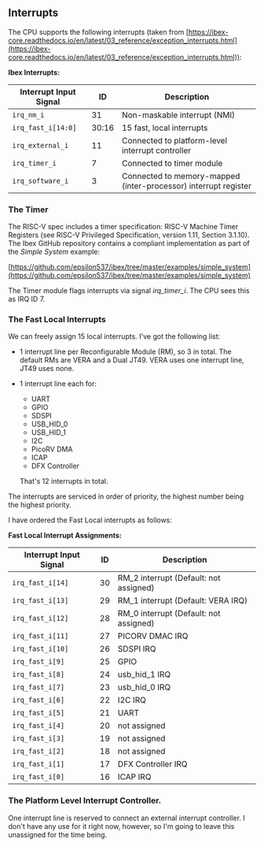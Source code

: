 Interrupts
----------

The CPU supports the following interrupts (taken from [https://ibex-core.readthedocs.io/en/latest/03_reference/exception_interrupts.html](https://ibex-core.readthedocs.io/en/latest/03_reference/exception_interrupts.html)):

**Ibex Interrupts:**

| Interrupt Input Signal  | ID    | Description                                      |
-------------------------|-------|--------------------------------------------------|
| ``irq_nm_i``            | 31    | Non-maskable interrupt (NMI)                     |
| ``irq_fast_i[14:0]``    | 30:16 | 15 fast, local interrupts                        |
| ``irq_external_i``      | 11    | Connected to platform-level interrupt controller |
| ``irq_timer_i``         | 7     | Connected to timer module                        |
| ``irq_software_i``      | 3     | Connected to memory-mapped (inter-processor) interrupt register    |

### The Timer

The RISC-V spec includes a timer specification: RISC-V Machine Timer Registers (see RISC-V Privileged Specification, version 1.11, Section 3.1.10). The Ibex GitHub repository contains a compliant implementation as part of the *Simple System* example:

[https://github.com/epsilon537/ibex/tree/master/examples/simple_system](https://github.com/epsilon537/ibex/tree/master/examples/simple_system)

The Timer module flags interrupts via signal *irq_timer_i*. The CPU sees this as IRQ ID 7.

### The Fast Local Interrupts

We can freely assign 15 local interrupts. I've got the following list:

- 1 interrupt line per Reconfigurable Module (RM), so 3 in total. The default RMs are VERA and a Dual JT49. VERA uses one interrupt line, JT49 uses none.
- 1 interrupt line each for:
    - UART
    - GPIO
    - SDSPI
    - USB_HID_0
    - USB_HID_1
    - I2C
    - PicoRV DMA
    - ICAP
    - DFX Controller

  That's 12 interrupts in total.

The interrupts are serviced in order of priority, the highest number being the highest priority.

I have ordered the Fast Local interrupts as follows:

**Fast Local Interrupt Assignments:**

| Interrupt Input Signal  | ID    | Description                             |
|-------------------------|-------|-----------------------------------------|
| ``irq_fast_i[14]``      | 30    | RM_2 interrupt (Default: not assigned)  |
| ``irq_fast_i[13]``      | 29    | RM_1 interrupt (Default: VERA IRQ)      |
| ``irq_fast_i[12]``      | 28    | RM_0 interrupt (Default: not assigned)  |
| ``irq_fast_i[11]``      | 27    | PICORV DMAC IRQ                         |
| ``irq_fast_i[10]``      | 26    | SDSPI IRQ                               |
| ``irq_fast_i[9]``       | 25    | GPIO                                    |
| ``irq_fast_i[8]``       | 24    | usb_hid_1 IRQ                           |
| ``irq_fast_i[7]``       | 23    | usb_hid_0 IRQ                           |
| ``irq_fast_i[6]``       | 22    | I2C IRQ                                 |
| ``irq_fast_i[5]``       | 21    | UART                                    |
| ``irq_fast_i[4]``       | 20    | not assigned                            |
| ``irq_fast_i[3]``       | 19    | not assigned                            |
| ``irq_fast_i[2]``       | 18    | not assigned                            |
| ``irq_fast_i[1]``       | 17    | DFX Controller IRQ                      |
| ``irq_fast_i[0]``       | 16    | ICAP IRQ                                |

### The Platform Level Interrupt Controller.

One interrupt line is reserved to connect an external interrupt controller. I don't have any use for it right now, however, so I'm going to leave this unassigned for the time being.

